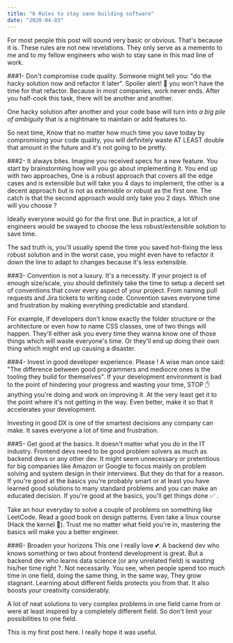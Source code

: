 ```yaml
---
title: "6 Rules to stay sane building software"
date: "2020-04-03"
---
```


For most people this post will sound very basic or obvious. That's because it is. These rules are not new revelations. They only serve as a memento to me and to my fellow engineers who wish to stay sane in this mad line of work.

###1- Don't compromise code quality.
Someone might tell you: "do the hacky solution now and refactor it later". Spoiler alert! 🚨 you won't have the time for that refactor. Because in most companies, work never ends. After you half-cook this task, there will be another and another.

One hacky solution after another and your code base will turn into _a big pile of ambiguity_ that is a nightmare to maintain or add features to.

So next time, Know that no matter how much time you save today by compromising your code quality, you will definitely waste AT LEAST double that amount in the future and it's not going to be pretty.

###2- It always bites.
Imagine you received specs for a new feature. You start by brainstorming how will you go about implementing it. You end up with two approaches, One is a robust approach that covers all the edge cases and is extensible but will take you 4 days to implement, the other is a decent approach but is not as extensible or robust as the first one. The catch is that the second approach would only take you 2 days. Which one will you choose ?

Ideally everyone would go for the first one. But in practice, a lot of engineers would be swayed to choose the less robust/extensible solution to save time.

The sad truth is, you'll usually spend the time you saved hot-fixing the less robust solution and in the worst case, you might even have to refactor it down the line to adapt to changes because it's less extensible.

###3- Convention is not a luxury. It's a necessity.
If your project is of enough size/scale, you should definitely take the time to setup a decent set of conventions that cover every aspect of your project. From naming pull requests and Jira tickets to writing code. Convention saves everyone time and frustration by making everything predictable and standard.

For example, if developers don't know exactly the folder structure or the architecture or even how to name CSS classes, one of two things will happen. They'll either ask you every time they wanna know one of those things which will waste everyone's time. Or they'll end up doing their own thing which might end up causing a disaster.

###4- Invest in good developer experience. Please !
A wise man once said: "The difference between good programmers and mediocre ones is the tooling they build for themselves". If your development environment is bad to the point of hindering your progress and wasting your time, STOP ✋ anything you're doing and work on improving it. At the very least get it to the point where it's not getting in the way. Even better, make it so that it accelerates your development.

Investing in good DX is one of the smartest decisions any company can make. It saves everyone a lot of time and frustration.

###5- Get good at the basics.
It doesn't matter what you do in the IT industry. Frontend devs need to be good problem solvers as much as backend devs or any other dev. It might seem unnecessary or pretentious for big companies like Amazon or Google to focus mainly on problem solving and system design in their interviews. But they do that for a reason. If you're good at the basics you're probably smart or at least you have learned good solutions to many standard problems and you can make an educated decision. If you're good at the basics, you'll get things done ✅ .

Take an hour everyday to solve a couple of problems on something like LeetCode. Read a good book on design patterns. Even take a linux course (Hack the kernel 💪). Trust me no matter what field you're in, mastering the basics will make you a better engineer.

###6- Broaden your horizons
This one I really love 💕. A backend dev who knows something or two about frontend development is great. But a backend dev who learns data science (or any unrelated field) is wasting his/her time right ?. Not necessarily. You see, when people spend too much time in one field, doing the same thing, in the same way, They grow stagnant. Learning about different fields protects you from that. It also boosts your creativity considerably.

A lot of neat solutions to very complex problems in one field came from or were at least inspired by a completely different field. So don't limit your possibilities to one field.

This is my first post here. I really hope it was useful.
